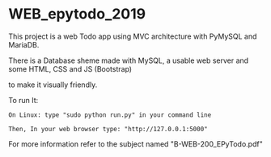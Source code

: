 # WEB_epytodo_2019
This project is a web Todo app using MVC architecture with PyMySQL and MariaDB.

There is a Database sheme made with MySQL, a usable web server and some HTML, CSS and JS (Bootstrap)

to make it visually friendly.

To run It:

    On Linux: type "sudo python run.py" in your command line

    Then, In your web browser type: "http://127.0.0.1:5000"
  
For more information refer to the subject named "B-WEB-200_EPyTodo.pdf"
